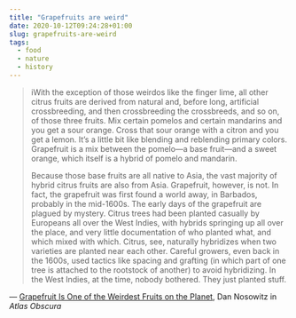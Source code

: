```yaml
---
title: "Grapefruits are weird"
date: 2020-10-12T09:24:28+01:00
slug: grapefruits-are-weird
tags:
  - food
  - nature
  - history
---
```


> iWith the exception of those weirdos like the finger lime, all other citrus fruits are derived from natural and, before long, artificial crossbreeding, and then crossbreeding the crossbreeds, and so on, of those three fruits. Mix certain pomelos and certain mandarins and you get a sour orange. Cross that sour orange with a citron and you get a lemon. It’s a little bit like blending and reblending primary colors. Grapefruit is a mix between the pomelo—a base fruit—and a sweet orange, which itself is a hybrid of pomelo and mandarin.
>
> Because those base fruits are all native to Asia, the vast majority of hybrid citrus fruits are also from Asia. Grapefruit, however, is not. In fact, the grapefruit was first found a world away, in Barbados, probably in the mid-1600s. The early days of the grapefruit are plagued by mystery. Citrus trees had been planted casually by Europeans all over the West Indies, with hybrids springing up all over the place, and very little documentation of who planted what, and which mixed with which. Citrus, see, naturally hybridizes when two varieties are planted near each other. Careful growers, even back in the 1600s, used tactics like spacing and grafting (in which part of one tree is attached to the rootstock of another) to avoid hybridizing. In the West Indies, at the time, nobody bothered. They just planted stuff.

&mdash; [Grapefruit Is One of the Weirdest Fruits on the Planet](https://www.atlasobscura.com/articles/grapefruit-history-and-drug-interactions), Dan Nosowitz in _Atlas Obscura_
